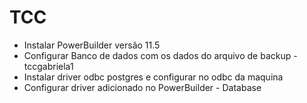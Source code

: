 # TCC

- Instalar PowerBuilder versão 11.5
- Configurar Banco de dados com os dados do arquivo de backup - tccgabriela1
- Instalar driver odbc postgres e configurar no odbc da maquina
- Configurar driver adicionado no PowerBuilder - Database
